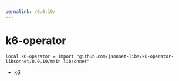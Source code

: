 ```yaml
---
permalink: /0.0.19/
---
```


# k6-operator

```jsonnet
local k6-operator = import "github.com/jsonnet-libs/k6-operator-libsonnet/0.0.19/main.libsonnet"
```



* [k6](k6/index.md)